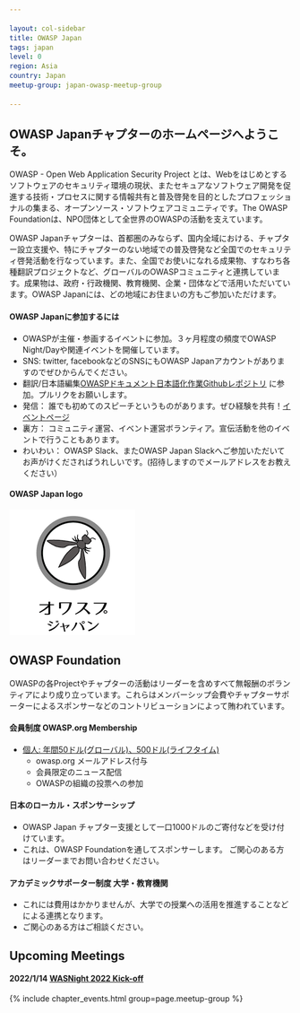 ```yaml
---

layout: col-sidebar
title: OWASP Japan
tags: japan
level: 0
region: Asia
country: Japan
meetup-group: japan-owasp-meetup-group

---
```


## OWASP Japanチャプターのホームページへようこそ。

OWASP - Open Web Application Security Project とは、Webをはじめとするソフトウェアのセキュリティ環境の現状、またセキュアなソフトウェア開発を促進する技術・プロセスに関する情報共有と普及啓発を目的としたプロフェッショナルの集まる、オープンソース・ソフトウェアコミュニティです。The OWASP Foundationは、NPO団体として全世界のOWASPの活動を支えています。

OWASP Japanチャプターは、首都圏のみならず、国内全域における、チャプター設立支援や、特にチャプターのない地域での普及啓発など全国でのセキュリティ啓発活動を行なっています。また、全国でお使いになれる成果物、すなわち各種翻訳プロジェクトなど、グローバルのOWASPコミュニティと連携しています。成果物は、政府・行政機関、教育機関、企業・団体などで活用いただいています。OWASP Japanには、どの地域にお住まいの方もご参加いただけます。

#### OWASP Japanに参加するには
* OWASPが主催・参画するイベントに参加。３ヶ月程度の頻度でOWASP Night/Dayや関連イベントを開催しています。
* SNS: twitter, facebookなどのSNSにもOWASP Japanアカウントがありますのでぜひからんでください。
* 翻訳/日本語編集[OWASPドキュメント日本語化作業Githubレポジトリ](https://github.com/owasp-ja) に参加。プルリクをお願いします。
* 発信： 誰でも初めてのスピーチというものがあります。ぜひ経験を共有！[イベントページ](https://owasp.org/www-chapter-japan/#div-event)
* 裏方： コミュニティ運営、イベント運営ボランティア。宣伝活動を他のイベントで行うこともあります。
* わいわい： OWASP Slack、またOWASP Japan Slackへご参加いただいてお声がけくださればうれしいです。(招待しますのでメールアドレスをお教えください）

#### OWASP Japan logo
[![OWASP Japan](assets/images/owasp-japan-katakana.png)](https://owasp.org/www-chapter-japan/)

## OWASP Foundation
OWASPの各Projectやチャプターの活動はリーダーを含めすべて無報酬のボランティアにより成り立っています。これらはメンバーシップ会費やチャプターサポーターによるスポンサーなどのコントリビューションによって賄われています。

#### 会員制度 OWASP.org Membership
* [個人: 年間50ドル(グローバル)、500ドル(ライフタイム) ](https://owasp.org/membership/)
  * owasp.org メールアドレス付与
  * 会員限定のニュース配信
  * OWASPの組織の投票への参加
  
#### 日本のローカル・スポンサーシップ	
   * OWASP Japan チャプター支援として一口1000ドルのご寄付などを受け付けています。
   * これは、OWASP Foundationを通してスポンサーします。	ご関心のある方はリーダーまでお問い合わせください。
 
#### アカデミックサポーター制度 大学・教育機関
  * これには費用はかかりませんが、大学での授業への活用を推進することなどによる連携となります。
  * ご関心のある方はご相談ください。
 
##  Upcoming Meetings
#### 2022/1/14 [WASNight 2022 Kick-off](https://owasp.doorkeeper.jp/events/131750)

{% include chapter_events.html group=page.meetup-group %}
